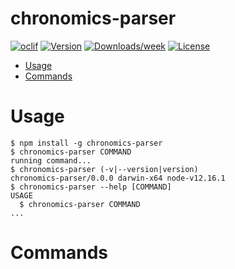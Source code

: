 chronomics-parser
=================



[![oclif](https://img.shields.io/badge/cli-oclif-brightgreen.svg)](https://oclif.io)
[![Version](https://img.shields.io/npm/v/chronomics-parser.svg)](https://npmjs.org/package/chronomics-parser)
[![Downloads/week](https://img.shields.io/npm/dw/chronomics-parser.svg)](https://npmjs.org/package/chronomics-parser)
[![License](https://img.shields.io/npm/l/chronomics-parser.svg)](https://github.com/job-applications/chronomics-parser/blob/master/package.json)

<!-- toc -->
* [Usage](#usage)
* [Commands](#commands)
<!-- tocstop -->
# Usage
<!-- usage -->
```sh-session
$ npm install -g chronomics-parser
$ chronomics-parser COMMAND
running command...
$ chronomics-parser (-v|--version|version)
chronomics-parser/0.0.0 darwin-x64 node-v12.16.1
$ chronomics-parser --help [COMMAND]
USAGE
  $ chronomics-parser COMMAND
...
```
<!-- usagestop -->
# Commands
<!-- commands -->

<!-- commandsstop -->
